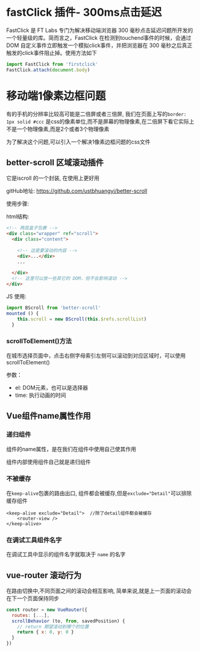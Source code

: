 # fastClick 插件- 300ms点击延迟
FastClick 是 FT Labs 专门为解决移动端浏览器 300 毫秒点击延迟问题所开发的一个轻量级的库。简而言之，FastClick 在检测到touchend事件的时候，会通过 DOM 自定义事件立即触发一个模拟click事件，并把浏览器在 300 毫秒之后真正触发的click事件阻止掉。使用方法如下

```js
import FastClick from 'firstclick'
FastClick.attach(document.body)
```

# 移动端1像素边框问题
有的手机的分辨率比较高可能是二倍屏或者三倍屏, 我们在页面上写的`border: 1px solid #ccc` 是css的像素单位,而不是屏幕的物理像素,在二倍屏下看它实际上不是一个物理像素,而是2个或者3个物理像素

为了解决这个问题,可以引入一个解决1像素边框问题的css文件

## better-scroll 区域滚动插件
它是iscroll 的一个封装, 在使用上更好用

gitHub地址: https://github.com/ustbhuangyi/better-scroll

使用步骤: 

html结构:
```html
<!-- 两层盒子包裹 -->
<div class="wrapper" ref="scroll">
  <div class="content">
  
    <!-- 这是要滚动的内容 -->
    <div>...</div>
    ...
    
  </div>
  <!-- 这里可以放一些其它的 DOM，但不会影响滚动 -->
</div>
```

JS 使用: 
```js
import BScroll from 'better-scroll'
mounted () {
    this.scroll = new BScroll(this.$refs.scrollList)
  }
```

### scrollToElement()方法
在城市选择页面中，点击右侧字母索引左侧可以滚动到对应区域时，可以使用scrollToElement()

参数：
  - el: DOM元素，也可以是选择器
  - time: 执行动画的时间

## Vue组件name属性作用
### 递归组件
组件的name属性，是在我们在组件中使用自己使其作用

组件内部使用组件自己就是递归组件

### 不被缓存
在`keep-alive`包裹的路由出口, 组件都会被缓存,但是`exclude="Detail"`可以排除缓存组件
```vue
<keep-alive exclude="Detail">  //除了detail组件都会被缓存
    <router-view />
</keep-alive>
```

### 在调试工具组件名字
在调试工具中显示的组件名字就取决于 `name` 的名字


## vue-router 滚动行为
在路由切换中,不同页面之间的滚动会相互影响, 简单来说,就是上一页面的滚动会在下一个页面保持同步

```js
const router = new VueRouter({
  routes: [...],
  scrollBehavior (to, from, savedPosition) {
    // return 期望滚动到哪个的位置
    return { x: 0, y: 0 }
  }
})
```
